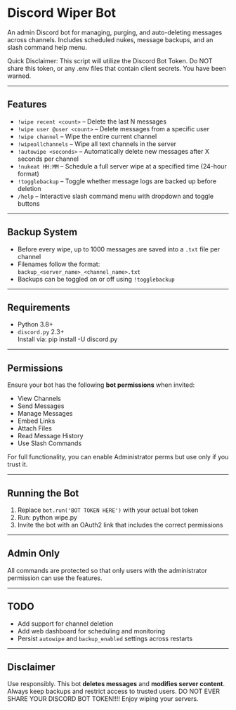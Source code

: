 # Discord Wiper Bot

An admin Discord bot for managing, purging, and auto-deleting messages across channels. Includes scheduled nukes, message backups, and an slash command help menu.

Quick Disclaimer:
This script will utilize the Discord Bot Token. Do NOT share this token, or any .env files that contain client secrets. 
You have been warned.

---

## Features

- `!wipe recent <count>` – Delete the last N messages
- `!wipe user @user <count>` – Delete messages from a specific user
- `!wipe channel` – Wipe the entire current channel
- `!wipeallchannels` – Wipe all text channels in the server
- `!autowipe <seconds>` – Automatically delete new messages after X seconds per channel
- `!nukeat HH:MM` – Schedule a full server wipe at a specified time (24-hour format)
- `!togglebackup` – Toggle whether message logs are backed up before deletion
- `/help` – Interactive slash command menu with dropdown and toggle buttons

---

## Backup System

- Before every wipe, up to 1000 messages are saved into a `.txt` file per channel
- Filenames follow the format:  
  `backup_<server_name>_<channel_name>.txt`
- Backups can be toggled on or off using `!togglebackup`

---

## Requirements

- Python 3.8+
- `discord.py` 2.3+  
  Install via:
    pip install -U discord.py


---

## Permissions

Ensure your bot has the following **bot permissions** when invited:

- View Channels  
- Send Messages  
- Manage Messages  
- Embed Links  
- Attach Files  
- Read Message History  
- Use Slash Commands  

For full functionality, you can enable Administrator perms but use only if you trust it.

---

## Running the Bot

1. Replace `bot.run('BOT TOKEN HERE')` with your actual bot token
2. Run: python wipe.py
3. Invite the bot with an OAuth2 link that includes the correct permissions

---

## Admin Only

All commands are protected so that only users with the administrator permission can use the features.

---

## TODO

- Add support for channel deletion
- Add web dashboard for scheduling and monitoring
- Persist `autowipe` and `backup_enabled` settings across restarts

---

## Disclaimer

Use responsibly. This bot **deletes messages** and **modifies server content**. Always keep backups and restrict access to trusted users.
DO NOT EVER SHARE YOUR DISCORD BOT TOKEN!!!!
Enjoy wiping your servers.